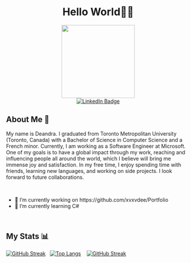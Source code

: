 <div id="header" align="center">
  <h1>Hello World👋🏾</h1>
  <img src="https://cdnb.artstation.com/p/assets/images/images/011/688/003/original/roque-franco-parches.gif?1530865027" width="200"/>
</div>
<div id="badges", align="center">
  <a href="https://www.linkedin.com/in/deandra-spike-madden/">
    <img src="https://img.shields.io/badge/LinkedIn-blue?style=for-the-badge&logo=linkedin&logoColor=white" alt="LinkedIn Badge"/>
  </a>
</div>

<div>
  <h2>About Me 🤔</h2>
<p>My name is Deandra. I graduated from Toronto Metropolitan University (Toronto, Canada) with a Bachelor of Science in Computer Science and a French minor. Currently, I am working as a Software Engineer at Microsoft. One of my goals is to have a global impact through my work, reaching and influencing people all around the world, which I believe will bring me immense joy and satisfaction. In my free time, I enjoy spending time with friends, learning new languages, and working on side projects. I look forward to future collaborations.</p>
  <br>
  <ul>
    <li>🔭 I’m currently working on https://github.com/xvxvdee/Portfolio</li> 
   <li>🌱 I’m currently learning C#</li>
  </ul><br>
</div>

<div>
  <h2>My Stats 📊</h2>

[![GitHub Streak](https://github-readme-streak-stats.herokuapp.com?user=xvxvdee&theme=dark&mode=weekly&card_width=200&hide_total_contributions=true&hide_current_streak=true)](https://git.io/streak-stats)&nbsp;&nbsp;&nbsp;[![Top Langs](https://github-readme-stats.vercel.app/api/top-langs/?username=xvxvdee&layout=compact&theme=vision-friendly-dark&hide_progress=true&langs_count=5)](https://github.com/xvxxdee/github-readme-stats)  &nbsp;&nbsp;&nbsp;[![GitHub Streak](https://github-readme-streak-stats.herokuapp.com?user=xvxvdee&theme=dark&mode=weekly&card_width=200&card&hide_current_streak=true&hide_longest_streak=true)](https://git.io/streak-stats)</div>


<!--
**xvxvdee/xvxvdee** is a ✨ _special_ ✨ repository because its `README.md` (this file) appears on your GitHub profile.

Here are some ideas to get you started:

- 🔭 I’m currently working on ...
- 🌱 I’m currently learning ...
- 👯 I’m looking to collaborate on ...
- 🤔 I’m looking for help with ...
- 💬 Ask me about ...
- 📫 How to reach me: ...
- 😄 Pronouns: ...
- ⚡ Fun fact: ...
-->

